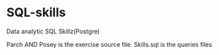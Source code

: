 # SQL-skills
Data analytic SQL Skillz(Postgre)

Parch AND Posey is the exercise source file.
Skills.sql is the queries files


